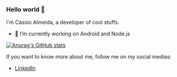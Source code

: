 ### Hello world 👋

I'm Cássio Almeida, a developer of cool stuffs.

- 🔭 I’m currently working on Android and Node.js


[![Anurag's GitHub stats](https://github-readme-stats.vercel.app/api?username=kssioalmeida&show_icons=true&theme=cobalt)](https://github.com/kssioalmeida)


 If you want to know more about me, follow me on my social medias:

- [LinkedIn](https://www.linkedin.com/in/kssioalmeida/)
